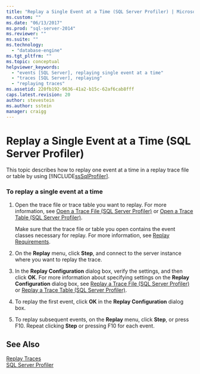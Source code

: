 ```yaml
---
title: "Replay a Single Event at a Time (SQL Server Profiler) | Microsoft Docs"
ms.custom: ""
ms.date: "06/13/2017"
ms.prod: "sql-server-2014"
ms.reviewer: ""
ms.suite: ""
ms.technology: 
  - "database-engine"
ms.tgt_pltfrm: ""
ms.topic: conceptual
helpviewer_keywords: 
  - "events [SQL Server], replaying single event at a time"
  - "traces [SQL Server], replaying"
  - "replaying traces"
ms.assetid: 220fb192-9636-41a2-b15c-62af6cab8fff
caps.latest.revision: 20
author: stevestein
ms.author: sstein
manager: craigg
---
```

# Replay a Single Event at a Time (SQL Server Profiler)
  This topic describes how to replay one event at a time in a replay trace file or table by using [!INCLUDE[ssSqlProfiler](../../includes/sssqlprofiler-md.md)].  
  
### To replay a single event at a time  
  
1.  Open the trace file or trace table you want to replay. For more information, see [Open a Trace File &#40;SQL Server Profiler&#41;](open-a-trace-file-sql-server-profiler.md) or [Open a Trace Table &#40;SQL Server Profiler&#41;](open-a-trace-table-sql-server-profiler.md).  
  
     Make sure that the trace file or table you open contains the event classes necessary for replay. For more information, see [Replay Requirements](replay-requirements.md).  
  
2.  On the **Replay** menu, click **Step**, and connect to the server instance where you want to replay the trace.  
  
3.  In the **Replay Configuration** dialog box, verify the settings, and then click **OK**. For more information about specifying settings on the **Replay Configuration** dialog box, see [Replay a Trace File &#40;SQL Server Profiler&#41;](replay-a-trace-file-sql-server-profiler.md) or [Replay a Trace Table &#40;SQL Server Profiler&#41;](replay-a-trace-table-sql-server-profiler.md).  
  
4.  To replay the first event, click **OK** in the **Replay Configuration** dialog box.  
  
5.  To replay subsequent events, on the **Replay** menu, click **Step**, or press F10. Repeat clicking **Step** or pressing F10 for each event.  
  
## See Also  
 [Replay Traces](replay-traces.md)   
 [SQL Server Profiler](sql-server-profiler.md)  
  
  
